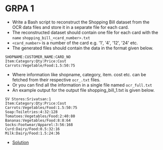 # GRPA 1
- Write a Bash script to reconstruct the Shopping Bill dataset from the OCR data files and store it in a separate file for each card.
- The reconstructed dataset should contain one file for each card with the `name` `shopping_bill_<card_number>.txt`
- `<card_number>` is a number of the card e.g. '1', '4', '12', '24' etc.
- The generated files should contain the data in the format given below.
```
SHOPNAME:CUSTOMER_NAME:CARD_NO
Item:Category:Qty:Price:Cost
Carrots:Vegetable/Food:1.5:50:75
```
- Where information like shopname, category, item. cost etc. can be fetched from their respective `ocr_.txt` files.
- Or you can find all the information in a single file named `ocr_full.txt`
- An example output for the output file shopping_bill_1.txt is given below.
```
SV Stores:Srivatsan:1
Item:Category:Qty:Price:Cost
Carrots:Vegetables/Food:1.5:50:75
Soap:Toiletries:4:32:128
Tomatoes:Vegetables/Food:2:40:80
Bananas:Vegetables/Food:8:8:64
Socks:Footwear/Apparel:3:56:168
Curd:Dairy/Food:0.5:32:16
Milk:Dairy/Food:1.5:24:36
```
- [Solution](https://github.com/alokg-812/IIT-Madras/blob/main/SystemCommands/Week10/GrPA/GrPA1.bash)
